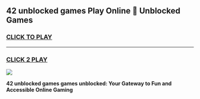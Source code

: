 
## 42 unblocked games Play Online 👋 Unblocked Games
<h3>
<a href="https://premium.freeplayer.one?title=42_unblocked_games&ref=19F">CLICK TO PLAY</a></h3>
<hr>

<h3>
<a href="https://premium.freeplayer.one?title=42_unblocked_games&ref=19F">CLICK 2 PLAY</a>
  
</h3>

<a href="https://premium.freeplayer.one?title=42_unblocked_games&ref=19F"><img src="https://clearcache.store/games.png"></a>


**42 unblocked games games unblocked: Your Gateway to Fun and Accessible Online Gaming**
